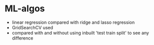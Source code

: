 # ML-algos

- linear regression compared with ridge and lasso regression
- GridSearchCV used
- compared with and without using inbuilt 'test train split' to see any difference